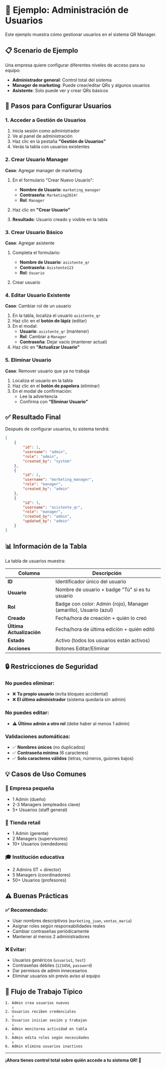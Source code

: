 # 👥 Ejemplo: Administración de Usuarios

Este ejemplo muestra cómo gestionar usuarios en el sistema QR Manager.

## 📋 Scenario de Ejemplo

Una empresa quiere configurar diferentes niveles de acceso para su equipo:

- **Administrador general**: Control total del sistema
- **Manager de marketing**: Puede crear/editar QRs y algunos usuarios  
- **Asistente**: Solo puede ver y crear QRs básicos

## 🎯 Pasos para Configurar Usuarios

### 1. Acceder a Gestión de Usuarios

1. Inicia sesión como administrador
2. Ve al panel de administración
3. Haz clic en la pestaña **"Gestión de Usuarios"**
4. Verás la tabla con usuarios existentes

### 2. Crear Usuario Manager

**Caso**: Agregar manager de marketing

1. En el formulario "Crear Nuevo Usuario":
   - **Nombre de Usuario**: `marketing_manager`
   - **Contraseña**: `Marketing2024!`
   - **Rol**: `Manager`

2. Haz clic en **"Crear Usuario"**

3. **Resultado**: Usuario creado y visible en la tabla

### 3. Crear Usuario Básico

**Caso**: Agregar asistente

1. Completa el formulario:
   - **Nombre de Usuario**: `asistente_qr`
   - **Contraseña**: `Asistente123`
   - **Rol**: `Usuario`

2. Crear usuario

### 4. Editar Usuario Existente

**Caso**: Cambiar rol de un usuario

1. En la tabla, localiza el usuario `asistente_qr`
2. Haz clic en el **botón de lápiz** (editar)
3. En el modal:
   - **Usuario**: `asistente_qr` (mantener)
   - **Rol**: Cambiar a `Manager`
   - **Contraseña**: Dejar vacío (mantener actual)
4. Haz clic en **"Actualizar Usuario"**

### 5. Eliminar Usuario

**Caso**: Remover usuario que ya no trabaja

1. Localiza el usuario en la tabla
2. Haz clic en el **botón de papelera** (eliminar)
3. En el modal de confirmación:
   - Lee la advertencia
   - Confirma con **"Eliminar Usuario"**

## ✅ Resultado Final

Después de configurar usuarios, tu sistema tendrá:

```json
[
    {
        "id": 1,
        "username": "admin",
        "role": "admin",
        "created_by": "system"
    },
    {
        "id": 2,
        "username": "marketing_manager", 
        "role": "manager",
        "created_by": "admin"
    },
    {
        "id": 3,
        "username": "asistente_qr",
        "role": "manager", 
        "created_by": "admin",
        "updated_by": "admin"
    }
]
```

## 📊 Información de la Tabla

La tabla de usuarios muestra:

| Columna | Descripción |
|---------|-------------|
| **ID** | Identificador único del usuario |
| **Usuario** | Nombre de usuario + badge "Tú" si es tu usuario |
| **Rol** | Badge con color: Admin (rojo), Manager (amarillo), Usuario (azul) |
| **Creado** | Fecha/hora de creación + quién lo creó |
| **Última Actualización** | Fecha/hora de última edición + quién editó |
| **Estado** | Activo (todos los usuarios están activos) |
| **Acciones** | Botones Editar/Eliminar |

## 🔒 Restricciones de Seguridad

### No puedes eliminar:
- ❌ **Tu propio usuario** (evita bloqueo accidental)
- ❌ **El último administrador** (sistema quedaría sin admin)

### No puedes editar:
- ⚠️ **Último admin a otro rol** (debe haber al menos 1 admin)

### Validaciones automáticas:
- ✅ **Nombres únicos** (no duplicados)
- ✅ **Contraseña mínima** (6 caracteres)
- ✅ **Solo caracteres válidos** (letras, números, guiones bajos)

## 💡 Casos de Uso Comunes

### 🏢 **Empresa pequeña**
- 1 Admin (dueño)
- 2-3 Managers (empleados clave)
- 5+ Usuarios (staff general)

### 🏪 **Tienda retail**
- 1 Admin (gerente)
- 2 Managers (supervisores)
- 10+ Usuarios (vendedores)

### 🎓 **Institución educativa**
- 2 Admins (IT + director)
- 5 Managers (coordinadores)
- 50+ Usuarios (profesores)

## ⚠️ Buenas Prácticas

### ✅ **Recomendado:**
- Usar nombres descriptivos (`marketing_juan`, `ventas_maria`)
- Asignar roles según responsabilidades reales
- Cambiar contraseñas periódicamente
- Mantener al menos 2 administradores

### ❌ **Evitar:**
- Usuarios genéricos (`usuario1`, `test`)
- Contraseñas débiles (`123456`, `password`)
- Dar permisos de admin innecesarios
- Eliminar usuarios sin previo aviso al equipo

## 🔄 Flujo de Trabajo Típico

```
1. Admin crea usuarios nuevos
   ↓
2. Usuarios reciben credenciales
   ↓  
3. Usuarios inician sesión y trabajan
   ↓
4. Admin monitorea actividad en tabla
   ↓
5. Admin edita roles según necesidades
   ↓
6. Admin elimina usuarios inactivos
```

---

**¡Ahora tienes control total sobre quién accede a tu sistema QR! 🎉**